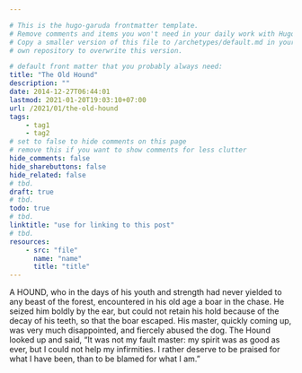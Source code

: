 ```yaml
---

# This is the hugo-garuda frontmatter template.
# Remove comments and items you won't need in your daily work with Hugo.
# Copy a smaller version of this file to /archetypes/default.md in your
# own repository to overwrite this version.

# default front matter that you probably always need:
title: "The Old Hound"
description: ""
date: 2014-12-27T06:44:01
lastmod: 2021-01-20T19:03:10+07:00
url: /2021/01/the-old-hound
tags:
    - tag1
    - tag2
# set to false to hide comments on this page
# remove this if you want to show comments for less clutter
hide_comments: false
hide_sharebuttons: false
hide_related: false
# tbd.
draft: true
# tbd.
todo: true
# tbd.
linktitle: "use for linking to this post"
# tbd.
resources:
    - src: "file"
      name: "name"
      title: "title"
---
```

A HOUND, who in the days of his youth and strength had never yielded to any beast of the forest, encountered in his old age a boar in the chase. He seized him boldly by the ear, but could not retain his hold because of the decay of his teeth, so that the boar escaped. His master, quickly coming up, was very much disappointed, and fiercely abused the dog. The Hound looked up and said, “It was not my fault master: my spirit was as good as ever, but I could not help my infirmities. I rather deserve to be praised for what I have been, than to be blamed for what I am.”
